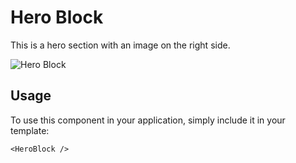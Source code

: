# Hero Block

This is a hero section with an image on the right side.

![Hero Block](/HeroBlock.png)


## Usage

To use this component in your application, simply include it in your template:

```
<HeroBlock />
```